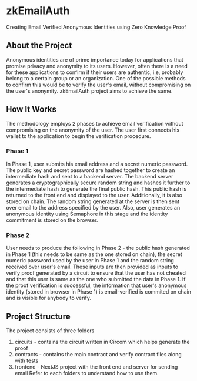 # zkEmailAuth
Creating Email Verified Anonymous Identities using Zero Knowledge Proof

## About the Project
Anonymous identities are of prime importance today for applications that promise privacy and anonymity to its users. 
However, often there is a need for these applications to confirm if their users are authentic, i.e, 
probably belong to a certain group or an organization. One of the possible methods to confirm this would be to verify the user's email, 
without compromising on the user's anonymity. zkEmailAuth project aims to achieve the same.

## How It Works
The methodology employs 2 phases to achieve email verification without compromising on the anonymity of the user. The user first connects his wallet to the application 
to begin the verification procedure.

### Phase 1
In Phase 1, user submits his email address and a secret numeric password. The public key and secret password are hashed together to create an intermediate hash and sent to a backend server. 
The backend server generates a cryptographically secure random string and hashes it further to the intermediate hash to generate the final public hash. This public hash is returned to the front end and displayed to the user. Additionally, it is also stored on chain.
The random string generated at the server is then sent over email to the address specified by the user. Also, user generates an anonymous identity using Semaphore in this stage and the identity commitment is stored on the browser.

### Phase 2
User needs to produce the following in Phase 2 - the public hash generated in Phase 1 (this needs to be same as the one stored on chain), the secret numeric password used by the user in Phase 1 
and the random string received over user's email. These inputs are then provided as inputs to verify proof generated by a circuit to ensure that the user has not cheated and that this user is same as the one who submitted the data in Phase 1.
If the proof verification is successful, the information that user's anonymous identity (stored in browser in Phase 1) is email-verified is commited on chain and is visible for anybody to verify.


## Project Structure
The project consists of three folders
1) circuits - contains the circuit written in Circom which helps generate the proof
2) contracts - contains the main contract and verify contract files along with tests
3) frontend - NextJS project with the front end and server for sending email
Refer to each folders to understand how to use them.




